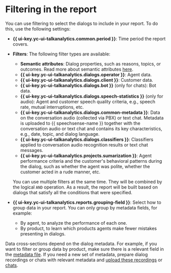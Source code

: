 # Filtering in the report

You can use filtering to select the dialogs to include in your report. To do this, use the following settings:

* **{{ ui-key.yc-ui-talkanalytics.common.period }}**: Time period the report covers.
* **Filters**: The following filter types are available:

    * **Semantic attributes**: Dialog properties, such as reasons, topics, or outcomes. Read more about semantic attributes [here](../../../speechsense/concepts/reports/sense-attributes.md).
    * **{{ ui-key.yc-ui-talkanalytics.dialogs.operator }}**: Agent data.
    * **{{ ui-key.yc-ui-talkanalytics.dialogs.client }}**: Customer data.
    * **{{ ui-key.yc-ui-talkanalytics.dialogs.bot }}** (only for chats): Bot data.
    * **{{ ui-key.yc-ui-talkanalytics.dialogs.speech-statistics }}** (only for audio): Agent and customer speech quality criteria, e.g., speech rate, mutual interruptions, etc.
    * **{{ ui-key.yc-ui-talkanalytics.dialogs.common-metadata }}**: Data on the conversation audio (collected via PBX) or text chat. Metadata is uploaded to {{ speechsense-name }} together with the conversation audio or text chat and contains its key characteristics, e.g., date, topic, and dialog language.
    * **{{ ui-key.yc-ui-talkanalytics.dialogs.classifiers }}**: Classifiers applied to conversation audio recognition results or text chat messages.
    * **{{ ui-key.yc-ui-talkanalytics.projects.sumarization }}**: Agent performance criteria and the customer's behavioral patterns during the dialog, such as whether the agent was polite, whether the customer acted in a rude manner, etc.

    You can use multiple filters at the same time. They will be combined by the logical `AND` operation. As a result, the report will be built based on dialogs that satisfy all the conditions that were specified.

* **{{ ui-key.yc-ui-talkanalytics.reports.grouping-field }}**: Select how to group data in your report. You can only group by metadata fields, for example:

   * By agent, to analyze the performance of each one.
   * By product, to learn which products agents make fewer mistakes presenting in dialogs.

Data cross-sections depend on the dialog metadata. For example, if you want to filter or group data by product, make sure there is a relevant field in the [metadata file](../../../speechsense/quickstart.md#set-space). If you need a new set of metadata, prepare dialog recordings or chats with relevant metadata and [upload these recordings](../../../speechsense/operations/data/upload-data.md) or [chats](../../../speechsense/operations/data/upload-chat-text.md).
